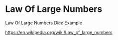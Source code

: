 # Law Of Large Numbers
Law Of Large Numbers Dice Example

https://en.wikipedia.org/wiki/Law_of_large_numbers
